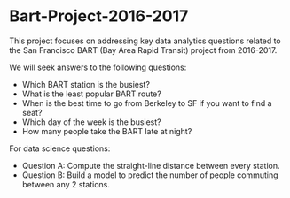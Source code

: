 # Bart-Project-2016-2017
This project focuses on addressing key data analytics questions related to the San Francisco BART (Bay Area Rapid Transit) project from 2016-2017.

We will seek answers to the following questions:
 - Which BART station is the busiest?
 - What is the least popular BART route?
 - When is the best time to go from Berkeley to SF if you want to find a seat?
 - Which day of the week is the busiest?
 - How many people take the BART late at night?

For data science questions:
  - Question A: Compute the straight-line distance between every station.
  - Question B: Build a model to predict the number of people commuting between any 2 stations.

